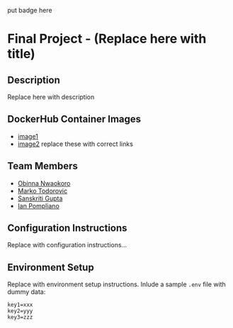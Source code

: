 put badge here

# Final Project - (Replace here with title)

## Description

Replace here with description

## DockerHub Container Images

- [image1](https://hub.docker.com/)
- [image2](https://hub.docker.com/)
replace these with correct links

## Team Members

- [Obinna Nwaokoro](https://www.github.com/ocnwaokoro)
- [Marko Todorovic](https://github.com/mtodorovic27)
- [Sanskriti Gupta](https://github.com/sanskritig08)
- [Ian Pompliano](https://www.github.com/ianpompliano)

## Configuration Instructions

Replace with configuration instructions...

## Environment Setup

Replace with environment setup instructions. Inlude a sample `.env` file with dummy data:

```
key1=xxx
key2=yyy
key3=zzz
```
